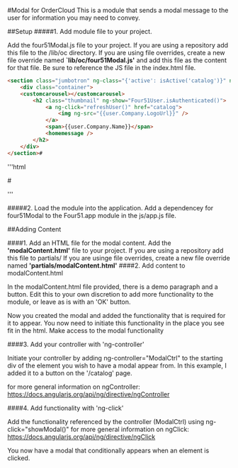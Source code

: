 #Modal for OrderCloud
This is a module that sends a modal message to the user for information you may need to convey. 

##Setup
#####1. Add module file to your project.

Add the four51Modal.js file to your project.
If you are using a repository add this file to the /lib/oc directory.
If you are using file overrides, create a new file override named **`lib/oc/four51Modal.js'** and add this file as the content for that file. 
Be sure to reference the JS file in the index.html file.
```html
<section class="jumbotron" ng-class="{'active': isActive('catalog')}" ng-show="user.Company.LogoUrl">
    <div class="container">
    <customcarousel></customcarousel>
        <h2 class="thumbnail" ng-show="Four51User.isAuthenticated()">
            <a ng-click="refreshUser()" href="catalog">
	            <img ng-src="{{user.Company.LogoUrl}}" />
            </a>
            <span>{{user.Company.Name}}</span>
            <homemessage />
        </h2>
    </div>
</section>#
```

'''html
<script src="lib/oc/four51Modal.js" data-group="resources"></script>#
'''

#####2. Load the module into the application.
Add a dependencey for four51Modal to the Four51.app module in the js/app.js file. 

##Adding Content

####1.  Add an HTML file for the modal content. 
Add the **'modalContent.html'** file to your project.
If you are using a repository add this file to partials/
If you are usinge file overrides, create a new file override named **'partials/modalContent.html'**
####2. Add content to modalContent.html

In the modalContent.html file provided, there is a demo paragraph and a button. Edit this to your own discretion to add more functionality to the module, or leave as is with an 'OK' button. 

Now you created the modal and added the functionality that is required for it to appear. You now need to initiate this functionality in the place you see fit in the html.
Make access to the modal functionality

####3. Add your controller with 'ng-controller'

Initiate your controller by adding ng-controller="ModalCtrl" to the starting div of the element you wish to have a modal appear from. In this example, I added it to a button on the '/catalog' page.

 for more general information on ngController: https://docs.angularjs.org/api/ng/directive/ngController


####4. Add functionality with 'ng-click'

Add the functionality referenced by the controller (ModalCtrl) using ng-click="showModal()"
for more general information on ngClick: 
https://docs.angularjs.org/api/ng/directive/ngClick

You now have a modal that conditionally appears when an element is clicked. 

